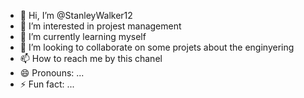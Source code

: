 - 👋 Hi, I’m @StanleyWalker12
- 👀 I’m interested in projest management
- 🌱 I’m currently learning myself
- 💞️ I’m looking to collaborate on some projets about the enginyering
- 📫 How to reach me by this chanel
- 😄 Pronouns: ...
- ⚡ Fun fact: ...

<!---
StanleyWalker12/StanleyWalker12 is a ✨ special ✨ repository because its `README.md` (this file) appears on your GitHub profile.
You can click the Preview link to take a look at your changes.
--->
